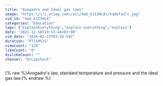 ```yaml
---
title: "Avogadro and Ideal gas laws"
image: "https:\/\/i.ytimg.com\/vi\/4aU_k1I3HL8\/hqdefault.jpg"
vid_id: "4aU_k1I3HL8"
categories: "Education"
tags: ["ExplainEverything","explain everything","explain"]
date: "2021-12-18T19:53:44+03:00"
vid_date: "2016-02-23T03:16:59Z"
duration: "PT11M51S"
viewcount: "124"
likeCount: "0"
dislikeCount: ""
channel: "DrLipchock"
---
```

{% raw %}Avogadro's law, standard temperature and pressure and the ideal gas law.{% endraw %}
